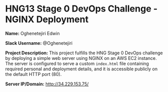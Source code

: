 # HNG13 Stage 0 DevOps Challenge - NGINX Deployment

**Name:** Oghenetejiri Edwin

**Slack Username:** @Oghenetejiri

**Project Description:**
This project fulfills the HNG Stage 0 DevOps challenge by deploying a simple web server using NGINX on an AWS EC2 instance. The server is configured to serve a custom `index.html` file containing required personal and deployment details, and it is accessible publicly on the default HTTP port (80).

**Server IP/Domain:** http://34.229.153.75/
